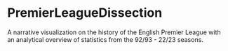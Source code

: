 # PremierLeagueDissection
A narrative visualization on the history of the English Premier League with an analytical overview of statistics from the 92/93 - 22/23 seasons.
